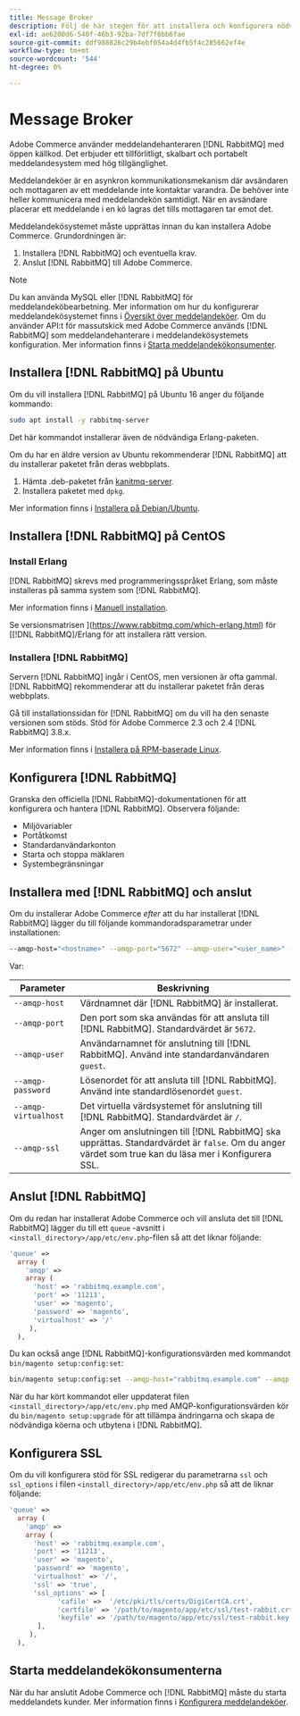 ```yaml
---
title: Message Broker
description: Följ de här stegen för att installera och konfigurera nödvändig meddelandehanterare (till exempel  [!DNL RabbitMQ]) för lokala installationer av Adobe Commerce.
exl-id: ae6200d6-540f-46b3-92ba-7df7f6bb6fae
source-git-commit: ddf988826c29b4ebf054a4d4fb5f4c285662ef4e
workflow-type: tm+mt
source-wordcount: '544'
ht-degree: 0%

---
```


# Message Broker

Adobe Commerce använder meddelandehanteraren [!DNL RabbitMQ] med öppen källkod. Det erbjuder ett tillförlitligt, skalbart och portabelt meddelandesystem med hög tillgänglighet.

Meddelandeköer är en asynkron kommunikationsmekanism där avsändaren och mottagaren av ett meddelande inte kontaktar varandra. De behöver inte heller kommunicera med meddelandekön samtidigt. När en avsändare placerar ett meddelande i en kö lagras det tills mottagaren tar emot det.

Meddelandekösystemet måste upprättas innan du kan installera Adobe Commerce. Grundordningen är:

1. Installera [!DNL RabbitMQ] och eventuella krav.
1. Anslut [!DNL RabbitMQ] till Adobe Commerce.

>[!NOTE]
>
>Du kan använda MySQL eller [!DNL RabbitMQ] för meddelandeköbearbetning. Mer information om hur du konfigurerar meddelandekösystemet finns i [Översikt över meddelandeköer](https://developer.adobe.com/commerce/php/development/components/message-queues/). Om du använder API:t för massutskick med Adobe Commerce används [!DNL RabbitMQ] som meddelandehanterare i meddelandekösystemets konfiguration. Mer information finns i [Starta meddelandekökonsumenter](../../configuration/cli/start-message-queues.md).

## Installera [!DNL RabbitMQ] på Ubuntu

Om du vill installera [!DNL RabbitMQ] på Ubuntu 16 anger du följande kommando:

```bash
sudo apt install -y rabbitmq-server
```

Det här kommandot installerar även de nödvändiga Erlang-paketen.

Om du har en äldre version av Ubuntu rekommenderar [!DNL RabbitMQ] att du installerar paketet från deras webbplats.

1. Hämta .deb-paketet från [kanitmq-server](https://www.rabbitmq.com/download.html).
1. Installera paketet med `dpkg`.

Mer information finns i [Installera på Debian/Ubuntu](https://www.rabbitmq.com/install-debian.html).

## Installera [!DNL RabbitMQ] på CentOS

### Install Erlang

[!DNL RabbitMQ] skrevs med programmeringsspråket Erlang, som måste installeras på samma system som [!DNL RabbitMQ].

Mer information finns i [Manuell installation](https://www.erlang-solutions.com/downloads/).

Se versionsmatrisen ](https://www.rabbitmq.com/which-erlang.html) för [[!DNL RabbitMQ]/Erlang för att installera rätt version.

### Installera [!DNL RabbitMQ]

Servern [!DNL RabbitMQ] ingår i CentOS, men versionen är ofta gammal. [!DNL RabbitMQ] rekommenderar att du installerar paketet från deras webbplats.

Gå till installationssidan för [!DNL RabbitMQ] om du vill ha den senaste versionen som stöds. Stöd för Adobe Commerce 2.3 och 2.4 [!DNL RabbitMQ] 3.8.x.

Mer information finns i [Installera på RPM-baserade Linux](https://www.rabbitmq.com/install-rpm.html).

## Konfigurera [!DNL RabbitMQ]

Granska den officiella [!DNL RabbitMQ]-dokumentationen för att konfigurera och hantera [!DNL RabbitMQ]. Observera följande:

* Miljövariabler
* Portåtkomst
* Standardanvändarkonton
* Starta och stoppa mäklaren
* Systembegränsningar

## Installera med [!DNL RabbitMQ] och anslut

Om du installerar Adobe Commerce _efter_ att du har installerat [!DNL RabbitMQ] lägger du till följande kommandoradsparametrar under installationen:

```bash
--amqp-host="<hostname>" --amqp-port="5672" --amqp-user="<user_name>" --amqp-password="<password>" --amqp-virtualhost="/"
```

Var:

| Parameter | Beskrivning |
|--- |--- |
| `--amqp-host` | Värdnamnet där [!DNL RabbitMQ] är installerat. |
| `--amqp-port` | Den port som ska användas för att ansluta till [!DNL RabbitMQ]. Standardvärdet är `5672`. |
| `--amqp-user` | Användarnamnet för anslutning till [!DNL RabbitMQ]. Använd inte standardanvändaren `guest`. |
| `--amqp-password` | Lösenordet för att ansluta till [!DNL RabbitMQ]. Använd inte standardlösenordet `guest`. |
| `--amqp-virtualhost` | Det virtuella värdsystemet för anslutning till [!DNL RabbitMQ]. Standardvärdet är `/`. |
| `--amqp-ssl` | Anger om anslutningen till [!DNL RabbitMQ] ska upprättas. Standardvärdet är `false`. Om du anger värdet som true kan du läsa mer i Konfigurera SSL. |

## Anslut [!DNL RabbitMQ]

Om du redan har installerat Adobe Commerce och vill ansluta det till [!DNL RabbitMQ] lägger du till ett `queue` -avsnitt i `<install_directory>/app/etc/env.php`-filen så att det liknar följande:

```php
'queue' =>
  array (
    'amqp' =>
    array (
      'host' => 'rabbitmq.example.com',
      'port' => '11213',
      'user' => 'magento',
      'password' => 'magento',
      'virtualhost' => '/'
     ),
  ),
```

Du kan också ange [!DNL RabbitMQ]-konfigurationsvärden med kommandot `bin/magento setup:config:set`:

```bash
bin/magento setup:config:set --amqp-host="rabbitmq.example.com" --amqp-port="11213" --amqp-user="magento" --amqp-password="magento" --amqp-virtualhost="/"
```

När du har kört kommandot eller uppdaterat filen `<install_directory>/app/etc/env.php` med AMQP-konfigurationsvärden kör du `bin/magento setup:upgrade` för att tillämpa ändringarna och skapa de nödvändiga köerna och utbytena i [!DNL RabbitMQ].

## Konfigurera SSL

Om du vill konfigurera stöd för SSL redigerar du parametrarna `ssl` och `ssl_options` i filen `<install_directory>/app/etc/env.php` så att de liknar följande:

```php
'queue' =>
  array (
    'amqp' =>
    array (
      'host' => 'rabbitmq.example.com',
      'port' => '11213',
      'user' => 'magento',
      'password' => 'magento',
      'virtualhost' => '/',
      'ssl' => 'true',
      'ssl_options' => [
            'cafile' =>  '/etc/pki/tls/certs/DigiCertCA.crt',
            'certfile' => '/path/to/magento/app/etc/ssl/test-rabbit.crt',
            'keyfile' => '/path/to/magento/app/etc/ssl/test-rabbit.key'
       ],
     ),
  ),
```

## Starta meddelandekökonsumenterna

När du har anslutit Adobe Commerce och [!DNL RabbitMQ] måste du starta meddelandets kunder. Mer information finns i [Konfigurera meddelandeköer](../../configuration/cli/start-message-queues.md).
